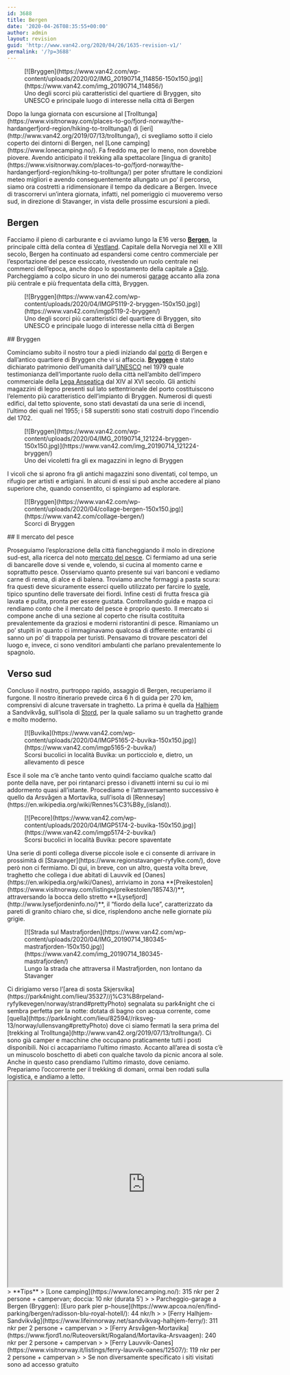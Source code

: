 ```yaml
---
id: 3688
title: Bergen
date: '2020-04-26T08:35:55+00:00'
author: admin
layout: revision
guid: 'http://www.van42.org/2020/04/26/1635-revision-v1/'
permalink: '/?p=3688'
---
```


<div class="wp-container-4275 wp-block-columns has-2-columns"><div class="wp-container-4273 wp-block-column"><div class="wp-block-dgwt-justified-gallery"><div class="gallery galleryid-3688 gallery-columns-3 gallery-size-thumbnail" id="gallery-7715"><figure class="gallery-item"><div class="gallery-icon landscape"> [![Bryggen](https://www.van42.com/wp-content/uploads/2020/02/IMG_20190714_114856-150x150.jpg)](https://www.van42.com/img_20190714_114856/) </div> <figcaption class="wp-caption-text gallery-caption" id="gallery-7715-2686"> Uno degli scorci più caratteristici del quartiere di Bryggen, sito UNESCO e principale luogo di interesse nella città di Bergen </figcaption></figure> </div></div>Dopo la lunga giornata con escursione al [Trolltunga](https://www.visitnorway.com/places-to-go/fjord-norway/the-hardangerfjord-region/hiking-to-trolltunga/) di [ieri](http://www.van42.org/2019/07/13/trolltunga/), ci svegliamo sotto il cielo coperto dei dintorni di Bergen, nel [Lone camping](https://www.lonecamping.no/). Fa freddo ma, per lo meno, non dovrebbe piovere. Avendo anticipato il trekking alla spettacolare [lingua di granito](https://www.visitnorway.com/places-to-go/fjord-norway/the-hardangerfjord-region/hiking-to-trolltunga/) per poter sfruttare le condizioni meteo migliori e avendo conseguentemente allungato un po’ il percorso, siamo ora costretti a ridimensionare il tempo da dedicare a Bergen. Invece di trascorrervi un’intera giornata, infatti, nel pomeriggio ci muoveremo verso sud, in direzione di Stavanger, in vista delle prossime escursioni a piedi.

## Bergen

Facciamo il pieno di carburante e ci avviamo lungo la E16 verso **[Bergen](https://en.visitbergen.com/)**, la principale città della contea di [Vestland](https://en.wikipedia.org/wiki/Vestland). Capitale della Norvegia nel XII e XIII secolo, Bergen ha continuato ad espandersi come centro commerciale per l’esportazione del pesce essiccato, rivestendo un ruolo centrale nei commerci dell’epoca, anche dopo lo spostamento della capitale a [Oslo](https://www.visitnorway.it/dove-andare/norvegia-orientale/oslo/). Parcheggiamo a colpo sicuro in uno dei numerosi [garage](https://www.apcoa.no/en/find-parking/bergen/radisson-blu-royal-hotell/) accanto alla zona più centrale e più frequentata della città, Bryggen.

<div class="wp-block-dgwt-justified-gallery"><div class="gallery galleryid-3688 gallery-columns-3 gallery-size-thumbnail" id="gallery-7716"><figure class="gallery-item"><div class="gallery-icon landscape"> [![Bryggen](https://www.van42.com/wp-content/uploads/2020/04/IMGP5119-2-bryggen-150x150.jpg)](https://www.van42.com/imgp5119-2-bryggen/) </div> <figcaption class="wp-caption-text gallery-caption" id="gallery-7716-3591"> Uno degli scorci più caratteristici del quartiere di Bryggen, sito UNESCO e principale luogo di interesse nella città di Bergen </figcaption></figure> </div></div>## Bryggen

Cominciamo subito il nostro tour a piedi iniziando dal [porto](https://bergenhavn.no/en/port-of-bergen-the-most-important-maritime-hub-in-western-norway/) di Bergen e dall’antico quartiere di Bryggen che vi si affaccia. **[Bryggen](https://en.visitbergen.com/things-to-do/bryggen-in-bergen-p878553)** è stato dichiarato patrimonio dell’umanità dall’[UNESCO](https://whc.unesco.org/en/list/59/) nel 1979 quale testimonianza dell’importante ruolo della città nell’ambito dell’impero commerciale della [Lega Anseatica](https://en.wikipedia.org/wiki/Hanseatic_League) dal XIV al XVI secolo. Gli antichi magazzini di legno presenti sul lato settentrionale del porto costituiscono l’elemento più caratteristico dell’impianto di Bryggen. Numerosi di questi edifici, dal tetto spiovente, sono stati devastati da una serie di incendi, l’ultimo dei quali nel 1955; i 58 superstiti sono stati costruiti dopo l’incendio del 1702.

<div class="wp-block-dgwt-justified-gallery"><div class="gallery galleryid-3688 gallery-columns-3 gallery-size-thumbnail" id="gallery-7717"><figure class="gallery-item"><div class="gallery-icon portrait"> [![Bryggen](https://www.van42.com/wp-content/uploads/2020/04/IMG_20190714_121224-bryggen-150x150.jpg)](https://www.van42.com/img_20190714_121224-bryggen/) </div> <figcaption class="wp-caption-text gallery-caption" id="gallery-7717-3583"> Uno dei vicoletti fra gli ex magazzini in legno di Bryggen </figcaption></figure> </div></div>I vicoli che si aprono fra gli antichi magazzini sono diventati, col tempo, un rifugio per artisti e artigiani. In alcuni di essi si può anche accedere al piano superiore che, quando consentito, ci spingiamo ad esplorare.

<div class="wp-block-dgwt-justified-gallery"><div class="gallery galleryid-3688 gallery-columns-3 gallery-size-thumbnail" id="gallery-7718"><figure class="gallery-item"><div class="gallery-icon landscape"> [![Bryggen](https://www.van42.com/wp-content/uploads/2020/04/collage-bergen-150x150.jpg)](https://www.van42.com/collage-bergen/) </div> <figcaption class="wp-caption-text gallery-caption" id="gallery-7718-3609"> Scorci di Bryggen </figcaption></figure> </div></div>## Il mercato del pesce

Proseguiamo l’esplorazione della città fiancheggiando il molo in direzione sud-est, alla ricerca del noto [mercato del pesce](https://en.visitbergen.com/things-to-do/fish-market-in-bergen-p822253). Ci fermiamo ad una serie di bancarelle dove si vende e, volendo, si cucina al momento carne e soprattutto pesce. Osserviamo quanto presente sui vari banconi e vediamo carne di renna, di alce e di balena. Troviamo anche formaggi a pasta scura: fra questi deve sicuramente esserci quello utilizzato per farcire lo [svele](https://en.wikipedia.org/wiki/Svele), tipico spuntino delle traversate dei fiordi. Infine cesti di frutta fresca già lavata e pulita, pronta per essere gustata. Controllando guida e mappa ci rendiamo conto che il mercato del pesce è proprio questo. Il mercato si compone anche di una sezione al coperto che risulta costituita prevalentemente da graziosi e moderni ristorantini di pesce. Rimaniamo un po’ stupiti in quanto ci immaginavamo qualcosa di differente: entrambi ci sanno un po’ di trappola per turisti. Pensavamo di trovare pescatori del luogo e, invece, ci sono venditori ambulanti che parlano prevalentemente lo spagnolo.

## Verso sud

Concluso il nostro, purtroppo rapido, assaggio di Bergen, recuperiamo il furgone. Il nostro itinerario prevede circa 6 h di guida per 270 km, comprensivi di alcune traversate in traghetto. La prima è quella da [Halhjem](https://en.wikipedia.org/wiki/Halhjem) a Sandvikvåg, sull’isola di [Stord](https://en.wikipedia.org/wiki/Stord_(island)), per la quale saliamo su un traghetto grande e molto moderno.

<div class="wp-block-dgwt-justified-gallery"><div class="gallery galleryid-3688 gallery-columns-3 gallery-size-thumbnail" id="gallery-7719"><figure class="gallery-item"><div class="gallery-icon landscape"> [![Buvika](https://www.van42.com/wp-content/uploads/2020/04/IMGP5165-2-buvika-150x150.jpg)](https://www.van42.com/imgp5165-2-buvika/) </div> <figcaption class="wp-caption-text gallery-caption" id="gallery-7719-3595"> Scorsi bucolici in località Buvika: un porticciolo e, dietro, un allevamento di pesce </figcaption></figure> </div></div>Esce il sole ma c’è anche tanto vento quindi facciamo qualche scatto dal ponte della nave, per poi rintanarci presso i divanetti interni su cui io mi addormento quasi all’istante. Procediamo e l’attraversamento successivo è quello da Arsvågen a Mortavika, sull’isola di [Rennesøy](https://en.wikipedia.org/wiki/Rennes%C3%B8y_(island)).

<div class="wp-block-dgwt-justified-gallery"><div class="gallery galleryid-3688 gallery-columns-3 gallery-size-thumbnail" id="gallery-7720"><figure class="gallery-item"><div class="gallery-icon landscape"> [![Pecore](https://www.van42.com/wp-content/uploads/2020/04/IMGP5174-2-buvika-150x150.jpg)](https://www.van42.com/imgp5174-2-buvika/) </div> <figcaption class="wp-caption-text gallery-caption" id="gallery-7720-3596"> Scorsi bucolici in località Buvika: pecore spaventate </figcaption></figure> </div></div>Una serie di ponti collega diverse piccole isole e ci consente di arrivare in prossimità di [Stavanger](https://www.regionstavanger-ryfylke.com/), dove però non ci fermiamo. Di qui, in breve, con un altro, questa volta breve, traghetto che collega i due abitati di Lauvvik ed [Oanes](https://en.wikipedia.org/wiki/Oanes), arriviamo in zona **[Preikestolen](https://www.visitnorway.com/listings/preikestolen/185743/)**, attraversando la bocca dello stretto **[Lysefjord](http://www.lysefjordeninfo.no/)**, il “fiordo della luce”, caratterizzato da pareti di granito chiaro che, si dice, risplendono anche nelle giornate più grigie.

<div class="wp-block-dgwt-justified-gallery"><div class="gallery galleryid-3688 gallery-columns-3 gallery-size-thumbnail" id="gallery-7721"><figure class="gallery-item"><div class="gallery-icon landscape"> [![Strada sul Mastrafjorden](https://www.van42.com/wp-content/uploads/2020/04/IMG_20190714_180345-mastrafjorden-150x150.jpg)](https://www.van42.com/img_20190714_180345-mastrafjorden/) </div> <figcaption class="wp-caption-text gallery-caption" id="gallery-7721-3597"> Lungo la strada che attraversa il Mastrafjorden, non lontano da Stavanger </figcaption></figure> </div></div>Ci dirigiamo verso l’[area di sosta Skjersvika](https://park4night.com/lieu/35327//j%C3%B8rpeland-ryfylkevegen/norway/strand#prettyPhoto) segnalata su park4night che ci sembra perfetta per la notte: dotata di bagno con acqua corrente, come [quella](https://park4night.com/lieu/82594//riksveg-13/norway/ullensvang#prettyPhoto) dove ci siamo fermati la sera prima del [trekking al Trolltunga](http://www.van42.org/2019/07/13/trolltunga/). Ci sono già camper e macchine che occupano praticamente tutti i posti disponibili. Noi ci accaparriamo l’ultimo rimasto. Accanto all’area di sosta c’è un minuscolo boschetto di abeti con qualche tavolo da picnic ancora al sole. Anche in questo caso prendiamo l’ultimo rimasto, dove ceniamo. Prepariamo l’occorrente per il trekking di domani, ormai ben rodati sulla logistica, e andiamo a letto.

</div><div class="wp-container-4274 wp-block-column"><iframe height="480" loading="lazy" src="https://www.google.com/maps/d/u/0/embed?mid=1wnqWoRxQOE_lzrnNbEhF8G6kRHexYzqp" width="640"></iframe>> **Tips**  
> [Lone camping](https://www.lonecamping.no/): 315 nkr per 2 persone + campervan; doccia: 10 nkr (durata 5′)
> 
> Parcheggio-garage a Bergen (Bryggen): [Euro park pier p-house](https://www.apcoa.no/en/find-parking/bergen/radisson-blu-royal-hotell/): 44 nkr/h
> 
> [Ferry Halhjem-Sandvikvåg](https://www.lifeinnorway.net/sandvikvag-halhjem-ferry/): 311 nkr per 2 persone + campervan
> 
> [Ferry Arsvågen-Mortavika](https://www.fjord1.no/Ruteoversikt/Rogaland/Mortavika-Arsvaagen): 240 nkr per 2 persone + campervan
> 
> [Ferry Lauvvik-Oanes](https://www.visitnorway.it/listings/ferry-lauvvik-oanes/12507/): 119 nkr per 2 persone + campervan
> 
> Se non diversamente specificato i siti visitati sono ad accesso gratuito

</div></div>